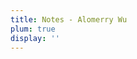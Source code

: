 ```yaml
---
title: Notes - Alomerry Wu
plum: true
display: ''
---
```


<SubNav />

<ListPosts only-date type="note" />
